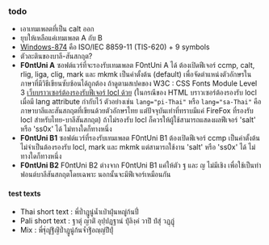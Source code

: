 ### todo

- เอาเทมเพลตที่เป็น calt ออก
- ยุบให้เหลือแค่เทมเพลต A กับ B 
- [Windows-874](https://en.wikipedia.org/wiki/Windows-874) คือ ISO/IEC 8859-11 (TIS-620) + 9 symbols
- ตัวละตินของบาลี-สันสกฤต?
- **F0ntUni A** ซอฟต์แวร์ที่จะรองรับเทมเพลต F0ntUni A ได้ ต้องเปิดฟีเจอร์ ccmp, calt, rlig, liga, clig, mark และ mkmk เป็นค่าตั้งต้น (default) เพื่อจัดตำแหน่งตัวอักษรในภาษาที่มีวิธีเขียนซับซ้อนได้ถูกต้อง ถ้าดูตามสเปคของ W3C : CSS Fonts Module Level 3 [เว็บบราวเซอร์ต้องรองรับฟีเจอร์ locl ด้วย](http://dev.w3.org/csswg/css-fonts-3/#default-features) (ในกรณีของ HTML บราวเซอร์ต้องรองรับ locl เมื่อมี lang attribute กำกับไว้ ตัวอย่างเช่น `lang="pi-Thai"` หรือ  `lang="sa-Thai"` คือภาษาบาลีและสันสกฤตที่เขียนด้วยตัวอักษรไทย แต่ปัจจุบันเท่าที่ทราบมีแค่ FireFox ที่รองรับ locl สำหรับไทย-บาลีสันสกฤต) ถ้าไม่รองรับ locl ก็ควรให้ผู้ใช้สามารถแสดงผลฟีเจอร์ 'salt' หรือ 'ss0x' ได้ ไม่ทางใดก็ทางหนึ่ง
- **F0ntUni B1** ซอฟต์แวร์ที่รองรับเทมเพลต F0ntUni B1 ต้องเปิดฟีเจอร์ ccmp เป็นค่าตั้งต้น ไม่จำเป็นต้องรองรับ locl, mark และ mkmk แต่สามารถใช้งาน 'salt' หรือ 'ss0x' ได้ ไม่ทางใดก็ทางหนึ่ง
- **F0ntUni B2** F0ntUni B2 ต่างจาก F0ntUni B1 แค่ให้ตัว ฐ และ ญ ไม่มีเชิง เพื่อใช้เป็นทำฟอนต์บาลีสันสกฤตโดยเฉพาะ นอกนั้นจะมีฟีเจอร์เหมือนกัน


#### test texts
- Thai short text : พี่ป๋ำฎูนู๋น้ำเป่าฝุ่นหญู่ก้นปี่
- Pali short text : ฐาตุํ ญาติํ อุปฺปฏฺฐานํ ปุํลิงฺคํ วาปิํ ปํสุํ วฏฺฏุํ
- Mix : พี่ฐุํญูํฐิํญิํป๋ำฎูนู๋ก้นจ้ำฐิํอญฺญํปิํปุํ

